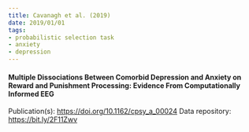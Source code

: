 ```yaml
---
title: Cavanagh et al. (2019)
date: 2019/01/01
tags:
- probabilistic selection task
- anxiety
- depression
---
```


#### Multiple Dissociations Between Comorbid Depression and Anxiety on Reward and Punishment Processing: Evidence From Computationally Informed EEG

Publication(s): https://doi.org/10.1162/cpsy_a_00024
Data repository: https://bit.ly/2F11Zwv
